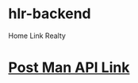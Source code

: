 # hlr-backend
Home Link Realty

# [Post Man API Link](https://documenter.getpostman.com/view/26637734/2s946o2o94)